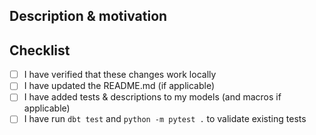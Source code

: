 ## Description & motivation
<!---
Describe your changes, and why you're making them.
-->

## Checklist
- [ ] I have verified that these changes work locally
- [ ] I have updated the README.md (if applicable)
- [ ] I have added tests & descriptions to my models (and macros if applicable)
- [ ] I have run `dbt test` and `python -m pytest .` to validate existing tests
